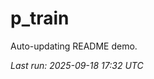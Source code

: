 # p_train

Auto-updating README demo.

<!--START_SECTION:status-->
_Last run: 2025-09-18 17:32 UTC_
<!--END_SECTION:status-->






















































































































































































































































































































































































































































































































































































































